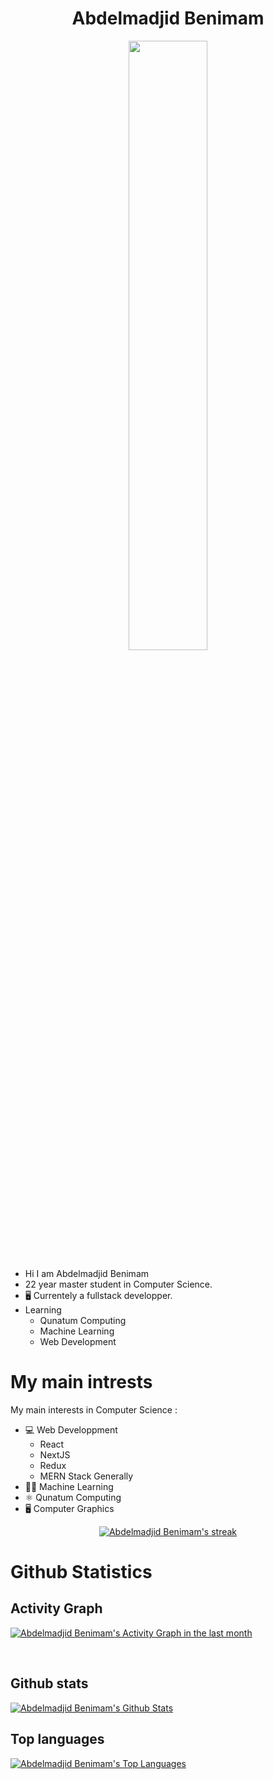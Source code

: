<h1 align="center">Abdelmadjid Benimam</h1> 
 
<p href="" align="center" >
<img align="center" src="https://i.imgur.com/kYHJAYg.png" width="50%" height="50%"/>
</p>

- Hi I am Abdelmadjid Benimam 
- 22 year master student in Computer Science.
- 🖥 Currentely a fullstack developper.
- Learning 
  - Qunatum Computing
  - Machine Learning
  - Web Development







# My main intrests
My main interests in Computer Science : 
- 💻 Web Developpment
    - React
    - NextJS
    - Redux
    - MERN Stack Generally
- 👩‍💻 Machine Learning
- ⚛ Qunatum Computing
- 🖥 Computer Graphics

<p align="center">
    <a href="https://github.com/DenverCoder1/github-readme-streak-stats">
        <img title="🔥 Get streak stats for your profile at git.io/streak-stats" alt="Abdelmadjid Benimam's streak" src="https://github-readme-streak-stats.herokuapp.com/?user=madjid123&theme=tokyonight&hide_border=true"/>
    </a>
</p>

# Github Statistics
## Activity Graph
<a href="https://github.com/Ashutosh00710/github-readme-activity-graph"><img alt="Abdelmadjid Benimam's Activity Graph in the last month" src="https://activity-graph.herokuapp.com/graph?username=madjid123&bg_color=1a1b27&color=be90f2&line=df2d00&point=FFFFFF&hide_border=true" /></a>

<br/>


## Github stats
<a href="https://github.com/DenverCoder1/github-readme-stats"><img alt="Abdelmadjid Benimam's Github Stats" src="https://github-readme-stats.vercel.app/api?username=madjid123&show_icons=true&count_private=true&theme=tokyonightt&hide_border=true&bg_color=0D1117" /></a>
## Top languages
<a href="https://github.com/DenverCoder1/github-readme-stats"><img alt="Abdelmadjid Benimam's Top Languages" src="https://github-readme-stats.vercel.app/api/top-langs/?username=madjid123&langs_count=8&count_private=true&layout=compact&theme=tokyonight&hide_border=true&bg_color=0D1117" /></a>
  <br/>
